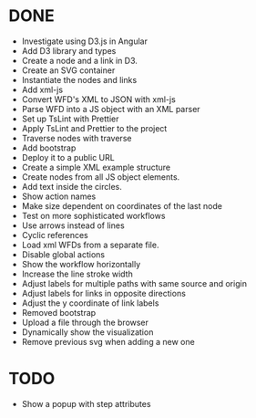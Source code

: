 # DONE

- Investigate using D3.js in Angular
- Add D3 library and types
- Create a node and a link in D3.
- Create an SVG container
- Instantiate the nodes and links
- Add xml-js
- Convert WFD's XML to JSON with xml-js
- Parse WFD into a JS object with an XML parser
- Set up TsLint with Prettier
- Apply TsLint and Prettier to the project
- Traverse nodes with traverse
- Add bootstrap
- Deploy it to a public URL
- Create a simple XML example structure
- Create nodes from all JS object elements.
- Add text inside the circles.
- Show action names
- Make size dependent on coordinates of the last node
- Test on more sophisticated workflows
- Use arrows instead of lines
- Cyclic references
- Load xml WFDs from a separate file.
- Disable global actions
- Show the workflow horizontally
- Increase the line stroke width
- Adjust labels for multiple paths with same source and origin
- Adjust labels for links in opposite directions
- Adjust the y coordinate of link labels
- Removed bootstrap
- Upload a file through the browser
- Dynamically show the visualization
- Remove previous svg when adding a new one

# TODO

- Show a popup with step attributes
